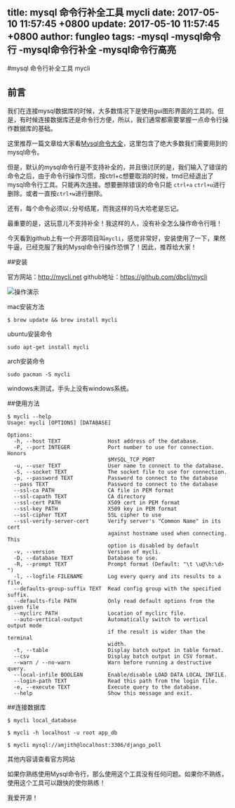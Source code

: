 title: mysql 命令行补全工具 mycli
date: 2017-05-10 11:57:45 +0800
update: 2017-05-10 11:57:45 +0800
author: fungleo
tags:
    -mysql
    -mysql命令行
    -mysql命令行补全
    -mysql命令行高亮
---

#mysql 命令行补全工具 mycli

## 前言

我们在连接mysql数据库的时候，大多数情况下是使用gui图形界面的工具的。但是，有时候连接数据库还是命令行方便，所以，我们通常都需要掌握一点命令行操作数据库的基础。

这里推荐一篇文章给大家看[Mysql命令大全](http://www.cnblogs.com/zhangzhu/archive/2013/07/04/3172486.html)，这里包含了绝大多数我们需要用到的mysql命令。

但是，默认的mysql命令行是不支持补全的，并且很讨厌的是，我们输入了错误的命令之后，由于命令行操作习惯，按ctrl+c想要取消的时候，tmd已经退出了mysql命令行工具。只能再次连接。想要删除错误的命令只能 `ctrl+a` `ctrl+u`进行删除。或者一直按`ctrl+w`进行删除。

还有，每个命令必须以`;`分号结尾，而我这样的马大哈老是忘记。

最重要的是，这玩意儿不支持补全！我这样的人，没有补全怎么操作命令行哦！

今天看到github上有一个开源项目叫`mycli`，感觉非常好，安装使用了一下，果然牛逼，已经克服了我的Mysql命令行操作恐惧了！因此，推荐给大家！

##安装

官方网站：http://mycli.net
github地址：https://github.com/dbcli/mycli

![操作演示](https://github.com/dbcli/mycli/raw/master/screenshots/main.gif)

mac安装方法
```#
$ brew update && brew install mycli
```

ubuntu安装命令
```#
sudo apt-get install mycli
```

arch安装命令
```#
sudo pacman -S mycli
```

windows未测试，手头上没有windows系统。

##使用方法
```#
$ mycli --help
Usage: mycli [OPTIONS] [DATABASE]

Options:
  -h, --host TEXT               Host address of the database.
  -P, --port INTEGER            Port number to use for connection. Honors
                                $MYSQL_TCP_PORT
  -u, --user TEXT               User name to connect to the database.
  -S, --socket TEXT             The socket file to use for connection.
  -p, --password TEXT           Password to connect to the database
  --pass TEXT                   Password to connect to the database
  --ssl-ca PATH                 CA file in PEM format
  --ssl-capath TEXT             CA directory
  --ssl-cert PATH               X509 cert in PEM format
  --ssl-key PATH                X509 key in PEM format
  --ssl-cipher TEXT             SSL cipher to use
  --ssl-verify-server-cert      Verify server's "Common Name" in its cert
                                against hostname used when connecting. This
                                option is disabled by default
  -v, --version                 Version of mycli.
  -D, --database TEXT           Database to use.
  -R, --prompt TEXT             Prompt format (Default: "\t \u@\h:\d> ")
  -l, --logfile FILENAME        Log every query and its results to a file.
  --defaults-group-suffix TEXT  Read config group with the specified suffix.
  --defaults-file PATH          Only read default options from the given file
  --myclirc PATH                Location of myclirc file.
  --auto-vertical-output        Automatically switch to vertical output mode
                                if the result is wider than the terminal
                                width.
  -t, --table                   Display batch output in table format.
  --csv                         Display batch output in CSV format.
  --warn / --no-warn            Warn before running a destructive query.
  --local-infile BOOLEAN        Enable/disable LOAD DATA LOCAL INFILE.
  --login-path TEXT             Read this path from the login file.
  -e, --execute TEXT            Execute query to the database.
  --help                        Show this message and exit.
```

##连接数据库

```#
$ mycli local_database

$ mycli -h localhost -u root app_db

$ mycli mysql://amjith@localhost:3306/django_poll
```

其他内容请查看官方网站

如果你熟练使用Mysql命令行，那么使用这个工具没有任何问题。如果你不熟练，使用这个工具可以跟快的使你熟练！

我爱开源！
